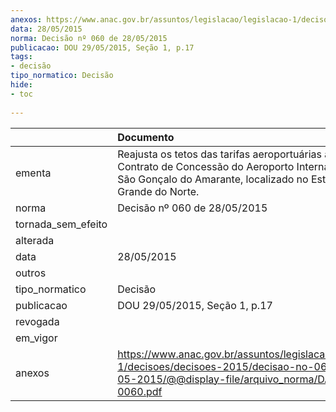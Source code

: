 ```yaml
---
anexos: https://www.anac.gov.br/assuntos/legislacao/legislacao-1/decisoes/decisoes-2015/decisao-no-060-de-28-05-2015/@@display-file/arquivo_norma/DA2015-0060.pdf
data: 28/05/2015
norma: Decisão nº 060 de 28/05/2015
publicacao: DOU 29/05/2015, Seção 1, p.17
tags:
- decisão
tipo_normatico: Decisão
hide: 
- toc 
 
---
```


|                    | Documento                                                                                                                                                                            |
|:-------------------|:-------------------------------------------------------------------------------------------------------------------------------------------------------------------------------------|
| ementa             | Reajusta os tetos das tarifas aeroportuárias aplicáveis ao Contrato de Concessão do Aeroporto Internacional de São Gonçalo do Amarante, localizado no Estado do Rio Grande do Norte. |
| norma              | Decisão nº 060 de 28/05/2015                                                                                                                                                         |
| tornada_sem_efeito |                                                                                                                                                                                      |
| alterada           |                                                                                                                                                                                      |
| data               | 28/05/2015                                                                                                                                                                           |
| outros             |                                                                                                                                                                                      |
| tipo_normatico     | Decisão                                                                                                                                                                              |
| publicacao         | DOU 29/05/2015, Seção 1, p.17                                                                                                                                                        |
| revogada           |                                                                                                                                                                                      |
| em_vigor           |                                                                                                                                                                                      |
| anexos             | https://www.anac.gov.br/assuntos/legislacao/legislacao-1/decisoes/decisoes-2015/decisao-no-060-de-28-05-2015/@@display-file/arquivo_norma/DA2015-0060.pdf                            |
